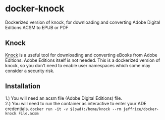 # docker-knock
Dockerized version of knock, for downloading and converting Adobe Digital Editions ACSM to EPUB or PDF


##  Knock
[Knock](https://github.com/BentonEdmondson/knock) is a useful tool for downloading and converting eBooks from Adobe Editions.  Adobe Editions itself is not needed.  This is a dockerized version of knock, so you don't need to enable user namespaces which some may consider a security risk.

## Installation
1.)  You will need an acsm file (Adobe Digital Editions) file.  
2.)  You will need to run the container as interactive to enter your ADE credentials.
```docker run -it -v $(pwd):/home/knock --rm jeffrice/docker-knock File.acsm```

